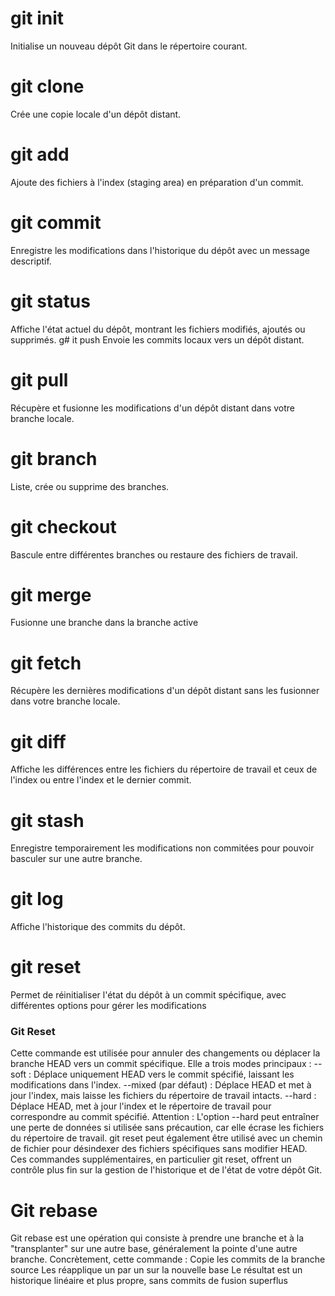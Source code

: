 # git init

Initialise un nouveau dépôt Git dans le répertoire courant.

# git clone

Crée une copie locale d'un dépôt distant.

# git add

Ajoute des fichiers à l'index (staging area) en préparation d'un commit.

# git commit

Enregistre les modifications dans l'historique du dépôt avec un message descriptif.

# git status

Affiche l'état actuel du dépôt, montrant les fichiers modifiés, ajoutés ou supprimés.
g# it push
Envoie les commits locaux vers un dépôt distant.

# git pull

Récupère et fusionne les modifications d'un dépôt distant dans votre branche locale.

# git branch

Liste, crée ou supprime des branches.

# git checkout

Bascule entre différentes branches ou restaure des fichiers de travail.

# git merge

Fusionne une branche dans la branche active

# git fetch

Récupère les dernières modifications d'un dépôt distant sans les fusionner dans votre branche locale.

# git diff

Affiche les différences entre les fichiers du répertoire de travail et ceux de l'index ou entre l'index et le dernier commit.

# git stash

Enregistre temporairement les modifications non commitées pour pouvoir basculer sur une autre branche.

# git log

Affiche l'historique des commits du dépôt.

# git reset

Permet de réinitialiser l'état du dépôt à un commit spécifique, avec différentes options pour gérer les modifications

### Git Reset

Cette commande est utilisée pour annuler des changements ou déplacer la branche HEAD vers un commit spécifique. Elle a trois modes principaux :
--soft : Déplace uniquement HEAD vers le commit spécifié, laissant les modifications dans l'index.
--mixed (par défaut) : Déplace HEAD et met à jour l'index, mais laisse les fichiers du répertoire de travail intacts.
--hard : Déplace HEAD, met à jour l'index et le répertoire de travail pour correspondre au commit spécifié.
Attention : L'option --hard peut entraîner une perte de données si utilisée sans précaution, car elle écrase les fichiers du répertoire de travail.
git reset peut également être utilisé avec un chemin de fichier pour désindexer des fichiers spécifiques sans modifier HEAD.
Ces commandes supplémentaires, en particulier git reset, offrent un contrôle plus fin sur la gestion de l'historique et de l'état de votre dépôt Git.

# Git rebase

Git rebase est une opération qui consiste à prendre une branche et à la "transplanter" sur une autre base, généralement la pointe d'une autre branche. Concrètement, cette commande :
Copie les commits de la branche source
Les réapplique un par un sur la nouvelle base
Le résultat est un historique linéaire et plus propre, sans commits de fusion superflus
